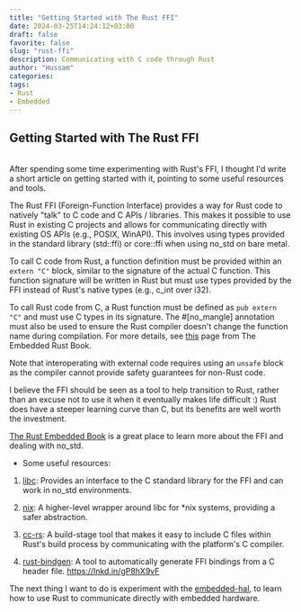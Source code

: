 ```yaml
---
title: "Getting Started with The Rust FFI"
date: 2024-03-25T14:24:12+03:00
draft: false
favorite: false
slug: "rust-ffi"
description: Communicating with C code through Rust
author: "Hussam"
categories:
tags:
- Rust
- Embedded
---
```


## Getting Started with The Rust FFI
<br>
After spending some time experimenting with Rust's FFI, I thought I'd write a short article on getting started with it, pointing to some useful resources and tools.

The Rust FFI (Foreign-Function Interface) provides a way for Rust code to natively "talk" to C code and C APIs / libraries. This makes it possible to use Rust in existing C projects and allows for communicating directly with existing OS APIs (e.g., POSIX, WinAPI). This involves using types provided in the standard library (std::ffi) or core::ffi when using no_std on bare metal.

To call C code from Rust, a function definition must be provided within an `extern "C"` block, similar to the signature of the actual C function. This function signature will be written in Rust but must use types provided by the FFI instead of Rust's native types (e.g., c_int over i32).

To call Rust code from C, a Rust function must be defined as `pub extern "C"` and must use C types in its signature. The #[no_mangle] annotation must also be used to ensure the Rust compiler doesn't change the function name during compilation. For more details, see [this](https://docs.rust-embedded.org/book/interoperability/index.html) page from The Embedded Rust Book.

Note that interoperating with external code requires using an `unsafe` block as the compiler cannot provide safety guarantees for non-Rust code.

I believe the FFI should be seen as a tool to help transition to Rust, rather than an excuse not to use it when it eventually makes life difficult :)
Rust does have a steeper learning curve than C, but its benefits are well worth the investment.

[The Rust Embedded Book]((https://docs.rust-embedded.org/book/index.html)) is a great place to learn more about the FFI and dealing with no_std.

* Some useful resources:
1. [libc](https://github.com/rust-lang/libc):
Provides an interface to the C standard library for the FFI and can work in no_std environments.

2. [nix](https://github.com/nix-rust/nix):
A higher-level wrapper around libc for *nix systems, providing a safer abstraction.

3. [cc-rs](https://github.com/rust-lang/cc-rs):
A build-stage tool that makes it easy to include C files within Rust's build process by communicating with the platform's C compiler.

4. [rust-bindgen](https://github.com/rust-lang/rust-bindgen):
A tool to automatically generate FFI bindings from a C header file.
https://lnkd.in/gP8hX9vF


The next thing I want to do is experiment with the [embedded-hal](https://github.com/rust-embedded/embedded-hal), to learn how to use Rust to communicate directly with embedded hardware.


